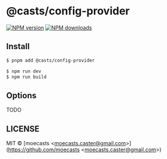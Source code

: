 # @casts/config-provider

[![NPM version](https://img.shields.io/npm/v/@casts/config-provider.svg?style=flat)](https://npmjs.org/package/@casts/config-provider)
[![NPM downloads](http://img.shields.io/npm/dm/@casts/config-provider.svg?style=flat)](https://npmjs.org/package/@casts/config-provider)

## Install

```bash
$ pnpm add @casts/config-provider
```

```bash
$ npm run dev
$ npm run build
```

## Options

TODO

## LICENSE

MIT © [moecasts &lt;moecasts.caster@gmail.com&gt;](https://github.com/moecasts &lt;moecasts.caster@gmail.com&gt;)
